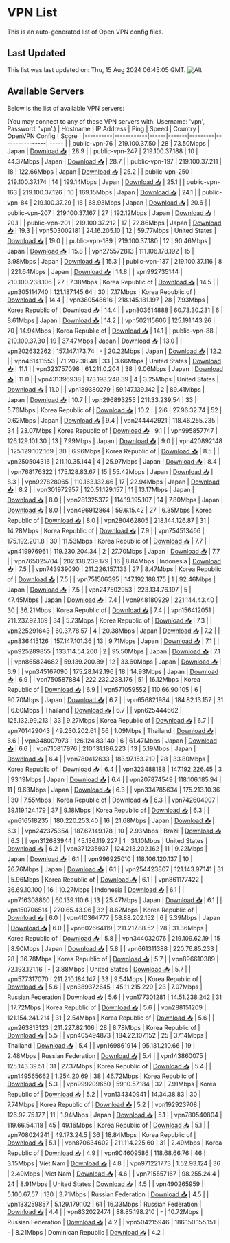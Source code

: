 # VPN List

This is an auto-generated list of Open VPN config files.

## Last Updated

This list was last updated on: Thu, 15 Aug 2024 06:45:05 GMT.
![Alt](https://repobeats.axiom.co/api/embed/186b98318ef1479477931607c1ad7d823f12451f.svg "Repobeats analytics image")

## Available Servers

Below is the list of available VPN servers:

(You may connect to any of these VPN servers with: Username: 'vpn', Password: 'vpn'.)
| Hostname | IP Address | Ping | Speed | Country | OpenVPN Config | Score |
|----------|------------|------|-------|---------|----------------| ----- |
| public-vpn-76 | 219.100.37.50 | 28 | 73.50Mbps | Japan | [Download 📥](./configs/server_0_JP.ovpn) | 28.9 |
| public-vpn-247 | 219.100.37.188 | 10 | 44.37Mbps | Japan | [Download 📥](./configs/server_1_JP.ovpn) | 28.7 |
| public-vpn-197 | 219.100.37.211 | 18 | 122.66Mbps | Japan | [Download 📥](./configs/server_2_JP.ovpn) | 25.2 |
| public-vpn-250 | 219.100.37.174 | 14 | 199.14Mbps | Japan | [Download 📥](./configs/server_3_JP.ovpn) | 25.1 |
| public-vpn-163 | 219.100.37.126 | 10 | 169.15Mbps | Japan | [Download 📥](./configs/server_4_JP.ovpn) | 24.1 |
| public-vpn-84 | 219.100.37.29 | 16 | 68.93Mbps | Japan | [Download 📥](./configs/server_5_JP.ovpn) | 20.6 |
| public-vpn-207 | 219.100.37.167 | 27 | 192.12Mbps | Japan | [Download 📥](./configs/server_6_JP.ovpn) | 20.1 |
| public-vpn-201 | 219.100.37.212 | 17 | 72.86Mbps | Japan | [Download 📥](./configs/server_7_JP.ovpn) | 19.3 |
| vpn503002181 | 24.16.205.10 | 12 | 59.77Mbps | United States | [Download 📥](./configs/server_8_US.ovpn) | 19.0 |
| public-vpn-189 | 219.100.37.180 | 12 | 90.46Mbps | Japan | [Download 📥](./configs/server_9_JP.ovpn) | 15.8 |
| vpn275572813 | 111.106.178.192 | 15 | 3.98Mbps | Japan | [Download 📥](./configs/server_10_JP.ovpn) | 15.3 |
| public-vpn-137 | 219.100.37.116 | 8 | 221.64Mbps | Japan | [Download 📥](./configs/server_11_JP.ovpn) | 14.8 |
| vpn992735144 | 210.100.238.106 | 27 | 7.38Mbps | Korea Republic of | [Download 📥](./configs/server_12_KR.ovpn) | 14.5 |
| vpn305114740 | 121.187.145.64 | 30 | 7.17Mbps | Korea Republic of | [Download 📥](./configs/server_13_KR.ovpn) | 14.4 |
| vpn380548616 | 218.145.181.197 | 28 | 7.93Mbps | Korea Republic of | [Download 📥](./configs/server_14_KR.ovpn) | 14.4 |
| vpn803614888 | 60.73.30.231 | 6 | 8.61Mbps | Japan | [Download 📥](./configs/server_15_JP.ovpn) | 14.2 |
| vpn502115606 | 125.191.143.26 | 70 | 14.94Mbps | Korea Republic of | [Download 📥](./configs/server_16_KR.ovpn) | 14.1 |
| public-vpn-88 | 219.100.37.30 | 19 | 37.47Mbps | Japan | [Download 📥](./configs/server_17_JP.ovpn) | 13.0 |
| vpn202632262 | 157.147.173.74 | - | 20.22Mbps | Japan | [Download 📥](./configs/server_18_JP.ovpn) | 12.2 |
| vpn461411553 | 71.202.38.48 | 33 | 3.66Mbps | United States | [Download 📥](./configs/server_19_US.ovpn) | 11.1 |
| vpn323757098 | 61.211.0.204 | 38 | 9.06Mbps | Japan | [Download 📥](./configs/server_20_JP.ovpn) | 11.0 |
| vpn431396938 | 173.198.248.39 | 4 | 3.25Mbps | United States | [Download 📥](./configs/server_21_US.ovpn) | 11.0 |
| vpn189380279 | 59.147.139.142 | 2 | 89.41Mbps | Japan | [Download 📥](./configs/server_22_JP.ovpn) | 10.7 |
| vpn296893255 | 211.33.239.54 | 33 | 5.76Mbps | Korea Republic of | [Download 📥](./configs/server_23_KR.ovpn) | 10.2 |
| 2i6 | 27.96.32.74 | 52 | 0.62Mbps | Japan | [Download 📥](./configs/server_24_JP.ovpn) | 9.4 |
| vpn244442921 | 118.46.255.235 | 34 | 23.07Mbps | Korea Republic of | [Download 📥](./configs/server_25_KR.ovpn) | 9.1 |
| vpn995857747 | 126.129.101.30 | 13 | 7.99Mbps | Japan | [Download 📥](./configs/server_26_JP.ovpn) | 9.0 |
| vpn420892148 | 125.129.102.169 | 30 | 6.96Mbps | Korea Republic of | [Download 📥](./configs/server_27_KR.ovpn) | 8.5 |
| vpn250504316 | 211.10.35.144 | 4 | 25.97Mbps | Japan | [Download 📥](./configs/server_28_JP.ovpn) | 8.4 |
| vpn768176322 | 175.128.83.67 | 15 | 55.42Mbps | Japan | [Download 📥](./configs/server_29_JP.ovpn) | 8.3 |
| vpn927828065 | 110.163.132.66 | 17 | 22.94Mbps | Japan | [Download 📥](./configs/server_30_JP.ovpn) | 8.2 |
| vpn301972957 | 120.51.129.157 | 11 | 13.17Mbps | Japan | [Download 📥](./configs/server_31_JP.ovpn) | 8.0 |
| vpn281325372 | 114.19.195.107 | 14 | 7.80Mbps | Japan | [Download 📥](./configs/server_32_JP.ovpn) | 8.0 |
| vpn496912864 | 59.6.15.42 | 27 | 6.35Mbps | Korea Republic of | [Download 📥](./configs/server_33_KR.ovpn) | 8.0 |
| vpn280462805 | 218.144.126.87 | 31 | 14.28Mbps | Korea Republic of | [Download 📥](./configs/server_34_KR.ovpn) | 7.9 |
| vpn754513466 | 175.192.201.8 | 30 | 11.53Mbps | Korea Republic of | [Download 📥](./configs/server_35_KR.ovpn) | 7.7 |
| vpn419976961 | 119.230.204.34 | 2 | 27.70Mbps | Japan | [Download 📥](./configs/server_36_JP.ovpn) | 7.7 |
| vpn765025704 | 202.138.239.179 | 16 | 8.84Mbps | Indonesia | [Download 📥](./configs/server_37_ID.ovpn) | 7.5 |
| vpn743939090 | 211.226.157.133 | 27 | 8.47Mbps | Korea Republic of | [Download 📥](./configs/server_38_KR.ovpn) | 7.5 |
| vpn751506395 | 147.192.188.175 | 1 | 92.46Mbps | Japan | [Download 📥](./configs/server_39_JP.ovpn) | 7.5 |
| vpn247502953 | 223.134.76.197 | 5 | 47.45Mbps | Japan | [Download 📥](./configs/server_40_JP.ovpn) | 7.4 |
| vpn948180929 | 221.144.43.40 | 30 | 36.21Mbps | Korea Republic of | [Download 📥](./configs/server_41_KR.ovpn) | 7.4 |
| vpn156412051 | 211.237.92.169 | 34 | 5.73Mbps | Korea Republic of | [Download 📥](./configs/server_42_KR.ovpn) | 7.3 |
| vpn225291643 | 60.37.78.57 | 4 | 20.38Mbps | Japan | [Download 📥](./configs/server_43_JP.ovpn) | 7.2 |
| vpn836415126 | 157.147.101.36 | 13 | 9.71Mbps | Japan | [Download 📥](./configs/server_44_JP.ovpn) | 7.1 |
| vpn925289855 | 133.114.54.200 | 2 | 95.50Mbps | Japan | [Download 📥](./configs/server_45_JP.ovpn) | 7.1 |
| vpn865824682 | 59.139.200.89 | 12 | 33.60Mbps | Japan | [Download 📥](./configs/server_46_JP.ovpn) | 6.9 |
| vpn345167090 | 175.28.142.196 | 18 | 14.93Mbps | Japan | [Download 📥](./configs/server_47_JP.ovpn) | 6.9 |
| vpn750587884 | 222.232.238.176 | 51 | 16.12Mbps | Korea Republic of | [Download 📥](./configs/server_48_KR.ovpn) | 6.9 |
| vpn571059552 | 110.66.90.105 | 6 | 90.70Mbps | Japan | [Download 📥](./configs/server_49_JP.ovpn) | 6.7 |
| vpn656821984 | 184.82.13.157 | 31 | 6.60Mbps | Thailand | [Download 📥](./configs/server_50_TH.ovpn) | 6.7 |
| vpn625444662 | 125.132.99.213 | 33 | 9.27Mbps | Korea Republic of | [Download 📥](./configs/server_51_KR.ovpn) | 6.7 |
| vpn701429043 | 49.230.202.61 | 56 | 1.09Mbps | Thailand | [Download 📥](./configs/server_52_TH.ovpn) | 6.6 |
| vpn348007973 | 126.124.83.140 | 6 | 61.47Mbps | Japan | [Download 📥](./configs/server_53_JP.ovpn) | 6.6 |
| vpn710817976 | 210.131.186.223 | 13 | 5.19Mbps | Japan | [Download 📥](./configs/server_54_JP.ovpn) | 6.4 |
| vpn780412633 | 183.97.153.219 | 28 | 33.80Mbps | Korea Republic of | [Download 📥](./configs/server_55_KR.ovpn) | 6.4 |
| vpn323488188 | 147.192.226.45 | 3 | 93.19Mbps | Japan | [Download 📥](./configs/server_56_JP.ovpn) | 6.4 |
| vpn207874549 | 118.106.185.94 | 11 | 9.63Mbps | Japan | [Download 📥](./configs/server_57_JP.ovpn) | 6.3 |
| vpn334785634 | 175.213.10.36 | 30 | 7.55Mbps | Korea Republic of | [Download 📥](./configs/server_58_KR.ovpn) | 6.3 |
| vpn742604007 | 39.119.124.179 | 37 | 9.18Mbps | Korea Republic of | [Download 📥](./configs/server_59_KR.ovpn) | 6.3 |
| vpn616518235 | 180.220.253.40 | 16 | 21.68Mbps | Japan | [Download 📥](./configs/server_60_JP.ovpn) | 6.3 |
| vpn242375354 | 187.67.149.178 | 10 | 2.93Mbps | Brazil | [Download 📥](./configs/server_61_BR.ovpn) | 6.3 |
| vpn312683944 | 45.136.119.227 | 1 | 31.10Mbps | United States | [Download 📥](./configs/server_62_US.ovpn) | 6.2 |
| vpn371235937 | 124.213.202.162 | 11 | 9.22Mbps | Japan | [Download 📥](./configs/server_63_JP.ovpn) | 6.1 |
| vpn996925010 | 118.106.120.137 | 10 | 26.76Mbps | Japan | [Download 📥](./configs/server_64_JP.ovpn) | 6.1 |
| vpn254423807 | 121.143.97.141 | 31 | 5.96Mbps | Korea Republic of | [Download 📥](./configs/server_65_KR.ovpn) | 6.1 |
| vpn861177422 | 36.69.10.100 | 16 | 10.27Mbps | Indonesia | [Download 📥](./configs/server_66_ID.ovpn) | 6.1 |
| vpn716308860 | 60.139.110.6 | 13 | 25.47Mbps | Japan | [Download 📥](./configs/server_67_JP.ovpn) | 6.1 |
| vpn150706514 | 220.65.43.96 | 32 | 8.62Mbps | Korea Republic of | [Download 📥](./configs/server_68_KR.ovpn) | 6.0 |
| vpn410364777 | 58.88.202.152 | 6 | 5.39Mbps | Japan | [Download 📥](./configs/server_69_JP.ovpn) | 6.0 |
| vpn602664119 | 211.217.88.52 | 28 | 31.36Mbps | Korea Republic of | [Download 📥](./configs/server_70_KR.ovpn) | 5.8 |
| vpn344032076 | 219.109.62.19 | 15 | 8.90Mbps | Japan | [Download 📥](./configs/server_71_JP.ovpn) | 5.8 |
| vpn661311388 | 220.76.85.233 | 28 | 36.78Mbps | Korea Republic of | [Download 📥](./configs/server_72_KR.ovpn) | 5.7 |
| vpn896610389 | 72.193.121.16 | - | 3.88Mbps | United States | [Download 📥](./configs/server_73_US.ovpn) | 5.7 |
| vpn577317070 | 211.210.184.147 | 33 | 9.54Mbps | Korea Republic of | [Download 📥](./configs/server_74_KR.ovpn) | 5.6 |
| vpn389372645 | 45.11.215.229 | 23 | 7.07Mbps | Russian Federation | [Download 📥](./configs/server_75_RU.ovpn) | 5.6 |
| vpn177301281 | 14.51.238.242 | 31 | 17.72Mbps | Korea Republic of | [Download 📥](./configs/server_76_KR.ovpn) | 5.6 |
| vpn288151209 | 121.154.241.214 | 31 | 2.54Mbps | Korea Republic of | [Download 📥](./configs/server_77_KR.ovpn) | 5.6 |
| vpn263813123 | 211.227.82.106 | 28 | 8.78Mbps | Korea Republic of | [Download 📥](./configs/server_78_KR.ovpn) | 5.5 |
| vpn405494873 | 184.22.107.152 | 25 | 37.14Mbps | Thailand | [Download 📥](./configs/server_79_TH.ovpn) | 5.4 |
| vpn169861914 | 95.131.210.66 | 19 | 2.48Mbps | Russian Federation | [Download 📥](./configs/server_80_RU.ovpn) | 5.4 |
| vpn143860075 | 125.143.39.51 | 31 | 27.37Mbps | Korea Republic of | [Download 📥](./configs/server_81_KR.ovpn) | 5.4 |
| vpn149565662 | 1.254.20.69 | 38 | 46.72Mbps | Korea Republic of | [Download 📥](./configs/server_82_KR.ovpn) | 5.3 |
| vpn999209650 | 59.10.57.184 | 32 | 7.91Mbps | Korea Republic of | [Download 📥](./configs/server_83_KR.ovpn) | 5.2 |
| vpn134340941 | 14.34.38.83 | 30 | 7.74Mbps | Korea Republic of | [Download 📥](./configs/server_84_KR.ovpn) | 5.2 |
| vpn192923708 | 126.92.75.177 | 11 | 1.94Mbps | Japan | [Download 📥](./configs/server_85_JP.ovpn) | 5.1 |
| vpn780540804 | 119.66.54.118 | 45 | 49.16Mbps | Korea Republic of | [Download 📥](./configs/server_86_KR.ovpn) | 5.1 |
| vpn708024241 | 49.173.24.5 | 36 | 18.84Mbps | Korea Republic of | [Download 📥](./configs/server_87_KR.ovpn) | 5.1 |
| vpn870634602 | 211.114.225.60 | 31 | 2.49Mbps | Korea Republic of | [Download 📥](./configs/server_88_KR.ovpn) | 4.9 |
| vpn904609586 | 118.68.66.76 | 46 | 3.15Mbps | Viet Nam | [Download 📥](./configs/server_89_VN.ovpn) | 4.8 |
| vpn971221773 | 1.52.93.124 | 36 | 2.49Mbps | Viet Nam | [Download 📥](./configs/server_90_VN.ovpn) | 4.6 |
| vpn715557167 | 98.255.24.4 | 24 | 8.91Mbps | United States | [Download 📥](./configs/server_91_US.ovpn) | 4.5 |
| vpn490265959 | 5.100.67.57 | 130 | 3.71Mbps | Russian Federation | [Download 📥](./configs/server_92_RU.ovpn) | 4.5 |
| vpn133259857 | 5.129.179.102 | 61 | 16.33Mbps | Russian Federation | [Download 📥](./configs/server_93_RU.ovpn) | 4.4 |
| vpn832022474 | 88.85.198.210 | - | 10.72Mbps | Russian Federation | [Download 📥](./configs/server_94_RU.ovpn) | 4.2 |
| vpn504215946 | 186.150.155.151 | - | 8.21Mbps | Dominican Republic | [Download 📥](./configs/server_95_DO.ovpn) | 4.2 |
